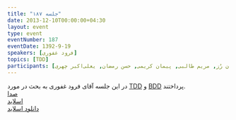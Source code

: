 ```yaml
---
title: "جلسه ۱۸۷"
date: 2013-12-10T00:00:00+04:30
layout: event
type: event
eventNumber: 187
eventDate: 1392-9-19
speakers: [فرود غفوری]
topics: [TDD]
participants: [بهنام توکلی کرمانی, کیوان هدایتی, فرود غفوری, محمدرضا کمالی‌فرد, ابوالفضل حمیدی, دانیال بهزادی, علی رستمی, مازیار سجودیان, ادوین بابومیان, پیمان فراهانی, مهدی محمدی, کیهان بابازاده, سعید وایقانی, سید مجید عظیمی, حسین حامدی, مریم رضایی, یه انقلابی, مصطفی پورزعفرانی, محمدرضا حیدریان, احمد صوفی محمودی, مرتضی جوان, رضا بخشایشی, مصطفی خادم, سید حمید مهدوی, نوید امامی, حامد برنج‌شاد, علی حفاظتی, بهداد عابدی, آریا یعقوبی, بهنام بهجت مرندی, محمد عبدلی راد, آرش تبریزیان, مصطفی میرموسوی, سعید نقدی, چالیست, حسین آقایی, فرید دهقان, ساسان رُز, مریم طالبی, پیمان کریمی, حسن رمضان, یعلی‌اکبر چهری]
---
```

در این جلسه آقای فرود غفوری به بحث در مورد [TDD](http://en.wikipedia.org/wiki/Test-driven_development) و [BDD](http://en.wikipedia.org/wiki/Behavior-driven_development) پرداختند.  
[صدا](https://archive.org/details/tehlug_187_tdd)  
[اسلاید](/events/presentations/187/tdd)   
[دانلود اسلاید](/events/presentations/187/tdd.zip)   


